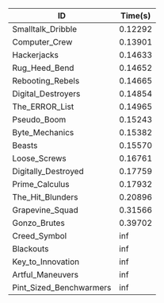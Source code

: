|ID|Time(s)|
|-|-|
|Smalltalk_Dribble|0.12292|
|Computer_Crew|0.13901|
|Hackerjacks|0.14633|
|Rug_Heed_Bend|0.14652|
|Rebooting_Rebels|0.14665|
|Digital_Destroyers|0.14854|
|The_ERROR_List|0.14965|
|Pseudo_Boom|0.15243|
|Byte_Mechanics|0.15382|
|Beasts|0.15570|
|Loose_Screws|0.16761|
|Digitally_Destroyed|0.17759|
|Prime_Calculus|0.17932|
|The_Hit_Blunders|0.20896|
|Grapevine_Squad|0.31566|
|Gonzo_Brutes|0.39702|
|Creed_Symbol|inf|
|Blackouts|inf|
|Key_to_Innovation|inf|
|Artful_Maneuvers|inf|
|Pint_Sized_Benchwarmers|inf|
